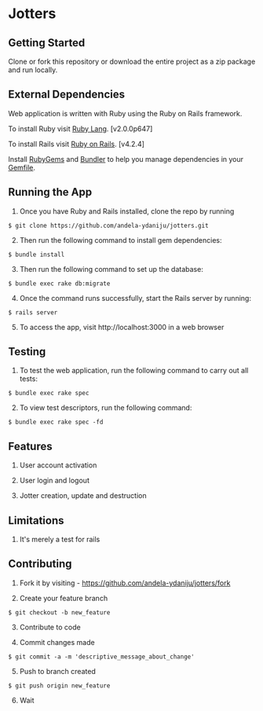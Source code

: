 # Jotters

## Getting Started
Clone or fork this repository or download the entire project as a zip package and run locally.

## External Dependencies
Web application is written with Ruby using the Ruby on Rails framework.

To install Ruby visit [Ruby Lang](https://www.ruby-lang.org). [v2.0.0p647]

To install Rails visit [Ruby on Rails](http://rubyonrails.org/). [v4.2.4]

Install [RubyGems](https://rubygems.org/) and [Bundler](http://bundler.io/) to help you manage dependencies in your [Gemfile](Gemfile).


## Running the App

1. Once you have Ruby and Rails installed, clone the repo by running

  ```$ git clone https://github.com/andela-ydaniju/jotters.git```

2. Then run the following command to install gem dependencies:

  ```$ bundle install```

3. Then run the following command to set up the database:

  ```$ bundle exec rake db:migrate```

4. Once the command runs successfully, start the Rails server by running:

  ```$ rails server```

5. To access the app, visit http://localhost:3000 in a web browser


## Testing

1. To test the web application, run the following command to carry out all tests:

  ```$ bundle exec rake spec```

2. To view test descriptors, run the following command:

  ```$ bundle exec rake spec -fd```


## Features

1. User account activation

2. User login and logout

3. Jotter creation, update and destruction


## Limitations

1. It's merely a test for rails


## Contributing

1. Fork it by visiting - https://github.com/andela-ydaniju/jotters/fork

2. Create your feature branch

  ```$ git checkout -b new_feature```

3. Contribute to code

4. Commit changes made

  ```$ git commit -a -m 'descriptive_message_about_change'```

5. Push to branch created

  ```$ git push origin new_feature```

6. Wait
